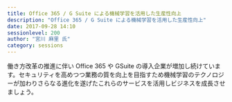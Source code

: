 ```yaml
---
title: Office 365 / G Suite による機械学習を活用した生産性向上
description: "Office 365 / G Suite による機械学習を活用した生産性向上"
date: 2017-09-28 14:10
sessionlevel: 200
author: "宮川 麻里 氏"
category: sessions
---
```

働き方改革の推進に伴い Office 365 や GSuite の導入企業が増加し続けています。セキュリティを高めつつ業務の質を向上を目指すため機械学習のテクノロジーが加わりさらなる進化を遂げたこれらのサービスを活用しビジネスを成長させましょう。

